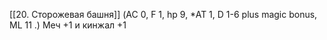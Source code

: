 [[20. Сторожевая башня]]
(AC 0, F 1, hp 9, *AT 1, D 1-6 plus magic bonus, ML 11 .)
Меч +1 и кинжал  +1